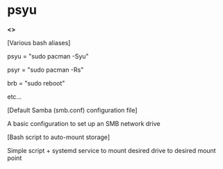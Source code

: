 # psyu

**<<Configuration files for ArchLinux>>**

[Various bash aliases]

psyu = "sudo pacman -Syu"

psyr = "sudo pacman -Rs"

brb = "sudo reboot"

etc...

[Default Samba (smb.conf) configuration file]

A basic configuration to set up an SMB network drive

[Bash script to auto-mount storage]

Simple script + systemd service to mount desired drive to desired mount point
